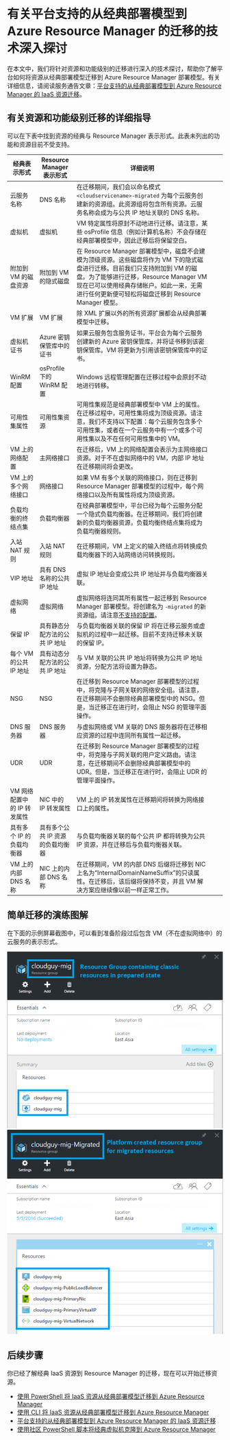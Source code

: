 <properties
	pageTitle="有关平台支持的从经典部署模型到 Azure Resource Manager 的迁移的技术深入探讨 | Azure"
	description="本文对平台支持的从经典部署模型到 Azure Resource Manager 的资源迁移做了深入的技术探讨"
	services="virtual-machines-linux"
	documentationCenter=""
	authors="mahthi"
	manager="drewm"
	editor=""
	tags="azure-resource-manager"/>

<tags
	ms.service="virtual-machines-linux"
	ms.date="07/18/2016"
	wacn.date="12/27/2016"/>

# 有关平台支持的从经典部署模型到 Azure Resource Manager 的迁移的技术深入探讨

在本文中，我们将针对资源和功能级别的迁移进行深入的技术探讨，帮助你了解平台如何将资源从经典部署模型迁移到 Azure Resource Manager 部署模型。有关详细信息，请阅读服务通告文章：[平台支持的从经典部署模型到 Azure Resource Manager 的 IaaS 资源迁移](/documentation/articles/virtual-machines-windows-migration-classic-resource-manager/)。

## 有关资源和功能级别迁移的详细指导

可以在下表中找到资源的经典与 Resource Manager 表示形式。此表未列出的功能和资源目前不受支持。

| 经典表示形式 | Resource Manager 表示形式 | 详细说明 | | |
|--------------------------------------------------------|-------------------------------------------------|-------------------------------------------------------------------------------------------------------------------------------------------------------------------------------------------------------------------------------------------------------------------------------------------------------------------------------------------------------------------------------------------------------------------------------------------------------------------|---|---|
| 云服务名称 | DNS 名称 | 在迁移期间，我们会以命名模式 `<cloudservicename>-migrated` 为每个云服务创建新的资源组。此资源组将包含所有资源。云服务名称会成为与公共 IP 地址关联的 DNS 名称。 | | |
| 虚拟机 | 虚拟机 | VM 特定属性将原封不动地进行迁移。请注意，某些 osProfile 信息（例如计算机名称）不会存储在经典部署模型中，因此迁移后将保留空白。 | | |
| 附加到 VM 的磁盘资源 | 附加到 VM 的隐式磁盘 | 在 Resource Manager 部署模型中，磁盘不会建模为顶级资源。这些磁盘将作为 VM 下的隐式磁盘进行迁移。目前我们只支持附加到 VM 的磁盘。为了能够进行迁移，Resource Manager VM 现在已可以使用经典存储帐户。如此一来，无需进行任何更新便可轻松将磁盘迁移到 Resource Manager 模型。 | | |
| VM 扩展 | VM 扩展 | 除 XML 扩展以外的所有资源扩展都会从经典部署模型中迁移。 | | |
| 虚拟机证书 | Azure 密钥保管库中的证书 | 如果云服务包含服务证书，平台会为每个云服务创建新的 Azure 密钥保管库，并将证书移到该密钥保管库。VM 将更新为引用该密钥保管库中的证书。 | | |
| WinRM 配置 | osProfile 下的 WinRM 配置 | Windows 远程管理配置在迁移过程中会原封不动地进行转移。 | | |
| 可用性集属性 | 可用性集资源 | 可用性集规范是经典部署模型中 VM 上的属性。在迁移过程中，可用性集将成为顶级资源。请注意，我们不支持以下配置：每个云服务包含多个可用性集，或者在一个云服务中有一个或多个可用性集以及不在任何可用性集中的 VM。 | | |
| VM 上的网络配置 | 主网络接口 | 在迁移后，VM 上的网络配置会表示为主网络接口资源。对于不在虚拟网络中的 VM，内部 IP 地址在迁移期间将会更改。 | | |
| VM 上的多个网络接口 | 网络接口 | 如果 VM 有多个关联的网络接口，则在迁移到 Resource Manager 部署模型的过程中，每个网络接口以及所有属性将成为顶级资源。 | | |
| 负载均衡的终结点集 | 负载均衡器 | 在经典部署模型中，平台已经为每个云服务分配一个隐式负载均衡器。在迁移期间，我们将创建新的负载均衡器资源，负载均衡终结点集将成为负载均衡器规则。 | | |
| 入站 NAT 规则 | 入站 NAT 规则 | 在迁移期间，VM 上定义的输入终结点将转换成负载均衡器下的入站网络访问转换规则。 | | |
| VIP 地址 | 具有 DNS 名称的公共 IP 地址 | 虚拟 IP 地址会变成公共 IP 地址并与负载均衡器关联。 | | |
| 虚拟网络 | 虚拟网络 | 虚拟网络将连同其所有属性一起迁移到 Resource Manager 部署模型。将创建名为 `-migrated` 的新资源组。请注意[不支持的配置](/documentation/articles/virtual-machines-windows-migration-classic-resource-manager/)。 | | |
| 保留 IP | 具有静态分配方法的公共 IP 地址 | 与负载均衡器关联的保留 IP 将在迁移云服务或虚拟机的过程中一起迁移。目前不支持迁移未关联的保留 IP。 | | |
| 每个 VM 的公共 IP 地址 | 具有动态分配方法的公共 IP 地址 | 与 VM 关联的公共 IP 地址将转换为公共 IP 地址资源，分配方法将设置为静态。 | | |
| NSG | NSG | 在迁移到 Resource Manager 部署模型的过程中，将克隆与子网关联的网络安全组。请注意，在迁移期间不会删除经典部署模型中的 NSG。但是，当迁移正在进行时，会阻止 NSG 的管理平面操作。 | | |
| DNS 服务器 | DNS 服务器 | 与虚拟网络或 VM 关联的 DNS 服务器将在迁移相应资源的过程中连同所有属性一起迁移。 | | |
| UDR | UDR | 在迁移到 Resource Manager 部署模型的过程中，将克隆与子网关联的用户定义路由。请注意，在迁移期间不会删除经典部署模型中的 UDR。但是，当迁移正在进行时，会阻止 UDR 的管理平面操作。 | | |
| VM 网络配置中的 IP 转发属性 | NIC 中的 IP 转发属性 | VM 上的 IP 转发属性在迁移期间将转换为网络接口上的属性。 | | |
| 具有多个 IP 的负载均衡器 | 具有多个公共 IP 资源的负载均衡器 | 与负载均衡器关联的每个公共 IP 都将转换为公共 IP 资源，并在迁移后与负载均衡器关联。 | | |
| VM 上的内部 DNS 名称 | NIC 上的内部 DNS 名称 | 在迁移期间，VM 的内部 DNS 后缀将迁移到 NIC 上名为“InternalDomainNameSuffix”的只读属性。在迁移后，该后缀将保持不变，并且 VM 解决方案应继续像以前一样正常工作。 | | |

## 简单迁移的演练图解

在下面的示例屏幕截图中，可以看到准备阶段过后包含 VM（不在虚拟网络中）的云服务的表示形式。

![显示准备阶段过后经典表示形式的屏幕截图](./media/virtual-machines-windows-migration-classic-resource-manager/classic-migration-prepare-portal.png) 
![显示准备阶段过后 Resource Manager 表示形式的屏幕截图](./media/virtual-machines-windows-migration-classic-resource-manager/resourcemanager-migration-prepare-portal.png)

## 后续步骤

你已经了解经典 IaaS 资源到 Resource Manager 的迁移，现在可以开始迁移资源。

- [使用 PowerShell 将 IaaS 资源从经典部署模型迁移到 Azure Resource Manager](/documentation/articles/virtual-machines-windows-ps-migration-classic-resource-manager/)
- [使用 CLI 将 IaaS 资源从经典部署模型迁移到 Azure Resource Manager](/documentation/articles/virtual-machines-linux-cli-migration-classic-resource-manager/)
- [平台支持的从经典部署模型到 Azure Resource Manager 的 IaaS 资源迁移](/documentation/articles/virtual-machines-windows-migration-classic-resource-manager/)
- [使用社区 PowerShell 脚本将经典虚拟机克隆到 Azure Resource Manager](/documentation/articles/virtual-machines-windows-migration-scripts/)

<!---HONumber=Mooncake_0829_2016-->